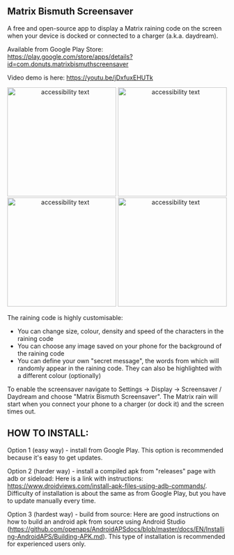 ## Matrix Bismuth Screensaver

A free and open-source app to display a Matrix raining code on the screen when your device is docked or connected to a charger (a.k.a. daydream).

Available from Google Play Store: https://play.google.com/store/apps/details?id=com.donuts.matrixbismuthscreensaver

Video demo is here: https://youtu.be/jDxfuxEHUTk

<p align="center">
    <img src="https://user-images.githubusercontent.com/49869348/141010275-d600e75d-63c7-42b0-90a3-4312bee6062c.png" width="250" alt="accessibility text">
    <img src="https://user-images.githubusercontent.com/49869348/145716504-ac7f2e15-ccc8-4db1-8439-1f7c40a5fe7e.png" width="250" alt="accessibility text">
    <img src="https://user-images.githubusercontent.com/49869348/145716540-29359d7f-4dec-478e-92e9-2948288c401f.png" width="250" alt="accessibility text">
    <img src="https://user-images.githubusercontent.com/49869348/145716566-ee1dbc66-00c1-4d92-973c-235266772f7a.png" width="250" alt="accessibility text">
</p>

The raining code is highly customisable:
* You can change size, colour, density and speed of the characters in the raining code
* You can choose any image saved on your phone for the background of the raining code
* You can define your own "secret message", the words from which will randomly appear in the raining code. They can also be highlighted with a different colour (optionally)

To enable the screensaver navigate to Settings -> Display -> Screensaver / Daydream and choose "Matrix Bismuth Screensaver".
The Matrix rain will start when you connect your phone to  a charger (or dock it) and the screen times out.

## HOW TO INSTALL:

Option 1 (easy way) - install from Google Play. This option is recommended because it's easy to get updates.

Option 2 (harder way) - install a compiled apk from "releases" page with adb or sideload:
Here is a link with instructions: https://www.droidviews.com/install-apk-files-using-adb-commands/. Difficulty of installation is about the same as from Google Play, but you have to update manually every time.

Option 3 (hardest way) - build from source:
Here are good instructions on how to build an android apk from source using Android Studio (https://github.com/openaps/AndroidAPSdocs/blob/master/docs/EN/Installing-AndroidAPS/Building-APK.md). This type of installation is recommended for experienced users only.


